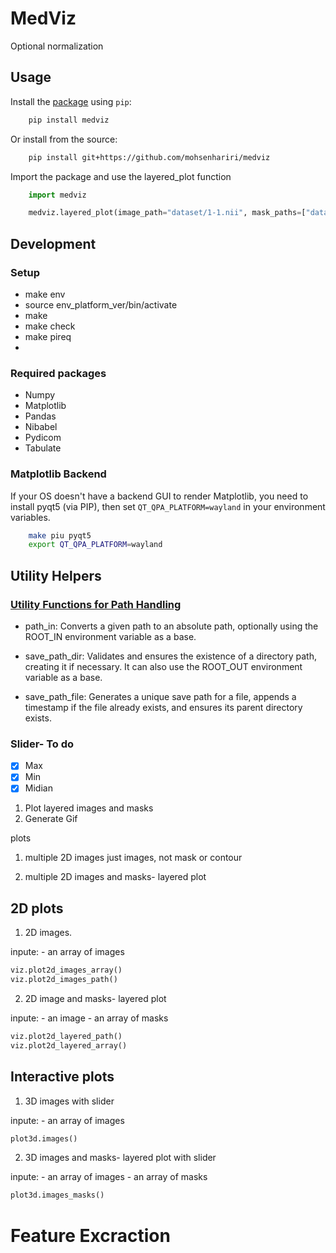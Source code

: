 # MedViz

Optional normalization


## Usage

Install the [package](https://pypi.org/project/medviz/) using `pip`:

```bash
    pip install medviz
```

Or install from the source:

```bash
    pip install git+https://github.com/mohsenhariri/medviz
```



Import the package and use the layered_plot function

```python
    import medviz

    medviz.layered_plot(image_path="dataset/1-1.nii", mask_paths=["dataset/small_bowel.nii", "dataset/1-1-label.nii"], mask_colors=["red", "yellow"], title="Layered Plot")
```

## Development

### Setup

- make env
- source env_platform_ver/bin/activate
- make
- make check
- make pireq
- 
### Required packages

- Numpy
- Matplotlib
- Pandas
- Nibabel
- Pydicom
- Tabulate

### Matplotlib Backend
If your OS doesn't have a backend GUI to render Matplotlib, you need to install pyqt5 (via PIP), then set `QT_QPA_PLATFORM=wayland` in your environment variables.

```bash
    make piu pyqt5
    export QT_QPA_PLATFORM=wayland
```

## Utility Helpers

### [Utility Functions for Path Handling](https://github.com/mohsenhariri/medviz/blob/main/medviz/utils/helper_path.py)

- path_in: Converts a given path to an absolute path, optionally using the ROOT_IN environment variable as a base.

- save_path_dir: Validates and ensures the existence of a directory path, creating it if necessary. It can also use the ROOT_OUT environment variable as a base.

- save_path_file: Generates a unique save path for a file, appends a timestamp if the file already exists, and ensures its parent directory exists.



### Slider- To do

- [x] Max
- [x] Min
- [x] Midian

1. Plot layered images and masks
2. Generate Gif



plots

1. multiple 2D images
just images, not mask or contour

2. multiple 2D images and masks- layered plot



## 2D plots
1. 2D images.

inpute:
    - an array of images

```python
viz.plot2d_images_array()
viz.plot2d_images_path()
```

2. 2D image and masks- layered plot

inpute:
    - an image
    - an array of masks
  

```python
viz.plot2d_layered_path()
viz.plot2d_layered_array()

```

## Interactive plots

1. 3D images with slider

inpute:
    - an array of images

```python
plot3d.images()
```

2. 3D images and masks- layered plot with slider

inpute:
    - an array of images
    - an array of masks
  
```python
plot3d.images_masks()
```


# Feature Excraction


